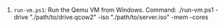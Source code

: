 
1. `run-vm.ps1`: Run the Qemu VM from Windows.
Command: ./run-vm.ps1 -drive "./path/to/drive.qcow2" -iso "./path/to/server.iso" -mem <INT> -cores <INT>
